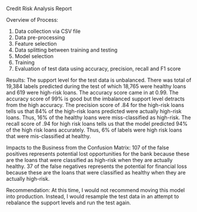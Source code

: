 Credit Risk Analysis Report

Overview of Process:
1. Data collection via CSV file
2. Data pre-processing
3. Feature selection
4. Data splitting between training and testing
5. Model selection
6. Training
7. Evaluation of test data using accuracy, precision, recall and F1 score

Results:
The support level for the test data is unbalanced. There was total of 19,384 labels predicted during the test of which 18,765 were healthy loans and 619 were high-risk loans.
The accuracy score came in at 0.99. The accuracy score of 99% is good but the imbalanced support level detracts from the high accuracy.
The precision score of .84 for the high-risk loans tells us that 84% of the high-risk loans predicted were actually high-risk loans. Thus, 16% of the healthy loans were miss-classified as high-risk.
The recall score of .94 for high risk loans tells us that the model predicted 94% of the high risk loans accurately. Thus, 6% of labels were high risk loans that were mis-classified at healthy.

Impacts to the Business from the Confusion Matrix:
107 of the false positives represents potential lost opportunities for the bank because these are the loans that were classified as high-risk when they are actually healthy.
37 of the false negatives represents the potential for financial loss because these are the loans that were classified as healthy when they are actually high-risk.

Recommendation: 
At this time, I would not recommend moving this model into production.
Instead, I would resample the test data in an attempt to rebalance the support levels and run the test again.
